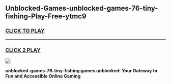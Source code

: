 
## Unblocked-Games-unblocked-games-76-tiny-fishing-Play-Free-ytmc9
<h3>
<a href="https://premium76.site?title=unblocked-games-76-tiny-fishing&ref=20A">CLICK TO PLAY</a></h3>
<hr>

<h3>
<a href="https://premium76.site?title=unblocked-games-76-tiny-fishing&ref=20A">CLICK 2 PLAY</a>
  
</h3>

<a href="https://premium76.site?title=unblocked-games-76-tiny-fishing&ref=20A"><img src="https://clearcache.store/games.png"></a>


**unblocked-games-76-tiny-fishing games unblocked: Your Gateway to Fun and Accessible Online Gaming**
